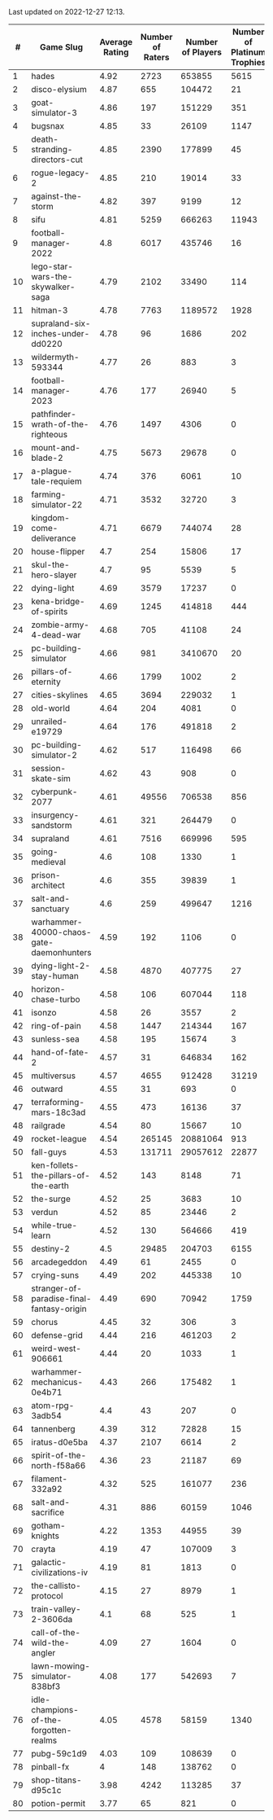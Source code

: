 Last updated on 2022-12-27 12:13.


|#|Game Slug|Average Rating|Number of Raters|Number of Players|Number of Platinum Trophies|Max Rarity (%)|
|---|---|---|---|---|---|---|
|1|hades|4.92|2723|653855|5615|89|
|2|disco-elysium|4.87|655|104472|21|28|
|3|goat-simulator-3|4.86|197|151229|351|91|
|4|bugsnax|4.85|33|26109|1147|97|
|5|death-stranding-directors-cut|4.85|2390|177899|45|83|
|6|rogue-legacy-2|4.85|210|19014|33|2|
|7|against-the-storm|4.82|397|9199|12|34|
|8|sifu|4.81|5259|666263|11943|96|
|9|football-manager-2022|4.8|6017|435746|16|49|
|10|lego-star-wars-the-skywalker-saga|4.79|2102|33490|114|97|
|11|hitman-3|4.78|7763|1189572|1928|48|
|12|supraland-six-inches-under-dd0220|4.78|96|1686|202|99|
|13|wildermyth-593344|4.77|26|883|3|12|
|14|football-manager-2023|4.76|177|26940|5|79|
|15|pathfinder-wrath-of-the-righteous|4.76|1497|4306|0|47|
|16|mount-and-blade-2|4.75|5673|29678|0|19|
|17|a-plague-tale-requiem|4.74|376|6061|10|91|
|18|farming-simulator-22|4.71|3532|32720|3|78|
|19|kingdom-come-deliverance|4.71|6679|744074|28|30|
|20|house-flipper|4.7|254|15806|17|94|
|21|skul-the-hero-slayer|4.7|95|5539|5|96|
|22|dying-light|4.69|3579|17237|0|95|
|23|kena-bridge-of-spirits|4.69|1245|414818|444|94|
|24|zombie-army-4-dead-war|4.68|705|41108|24|67|
|25|pc-building-simulator|4.66|981|3410670|20|48|
|26|pillars-of-eternity|4.66|1799|1002|2|80|
|27|cities-skylines|4.65|3694|229032|1|72|
|28|old-world|4.64|204|4081|0|84|
|29|unrailed-e19729|4.64|176|491818|2|7|
|30|pc-building-simulator-2|4.62|517|116498|66|74|
|31|session-skate-sim|4.62|43|908|0|24|
|32|cyberpunk-2077|4.61|49556|706538|856|64|
|33|insurgency-sandstorm|4.61|321|264479|0|6|
|34|supraland|4.61|7516|669996|595|99|
|35|going-medieval|4.6|108|1330|1|66|
|36|prison-architect|4.6|355|39839|1|31|
|37|salt-and-sanctuary|4.6|259|499647|1216|83|
|38|warhammer-40000-chaos-gate-daemonhunters|4.59|192|1106|0|68|
|39|dying-light-2-stay-human|4.58|4870|407775|27|4|
|40|horizon-chase-turbo|4.58|106|607044|118|88|
|41|isonzo|4.58|26|3557|2|58|
|42|ring-of-pain|4.58|1447|214344|167|96|
|43|sunless-sea|4.58|195|15674|3|37|
|44|hand-of-fate-2|4.57|31|646834|162|72|
|45|multiversus|4.57|4655|912428|31219|76|
|46|outward|4.55|31|693|0|74|
|47|terraforming-mars-18c3ad|4.55|473|16136|37|48|
|48|railgrade|4.54|80|15667|10|98|
|49|rocket-league|4.54|265145|20881064|913|77|
|50|fall-guys|4.53|131711|29057612|22877|7|
|51|ken-follets-the-pillars-of-the-earth|4.52|143|8148|71|46|
|52|the-surge|4.52|25|3683|10|94|
|53|verdun|4.52|85|23446|2|75|
|54|while-true-learn|4.52|130|564666|419|93|
|55|destiny-2|4.5|29485|204703|6155|94|
|56|arcadegeddon|4.49|61|2455|0|91|
|57|crying-suns|4.49|202|445338|10|65|
|58|stranger-of-paradise-final-fantasy-origin|4.49|690|70942|1759|98|
|59|chorus|4.45|32|306|3|85|
|60|defense-grid|4.44|216|461203|2|80|
|61|weird-west-906661|4.44|20|1033|1|84|
|62|warhammer-mechanicus-0e4b71|4.43|266|175482|1|24|
|63|atom-rpg-3adb54|4.4|43|207|0|98|
|64|tannenberg|4.39|312|72828|15|88|
|65|iratus-d0e5ba|4.37|2107|6614|2|85|
|66|spirit-of-the-north-f58a66|4.36|23|21187|69|64|
|67|filament-332a92|4.32|525|161077|236|93|
|68|salt-and-sacrifice|4.31|886|60159|1046|91|
|69|gotham-knights|4.22|1353|44955|39|19|
|70|crayta|4.19|47|107009|3|23|
|71|galactic-civilizations-iv|4.19|81|1813|0|80|
|72|the-callisto-protocol|4.15|27|8979|1|92|
|73|train-valley-2-3606da|4.1|68|525|1|89|
|74|call-of-the-wild-the-angler|4.09|27|1604|0|50|
|75|lawn-mowing-simulator-838bf3|4.08|177|542693|7|86|
|76|idle-champions-of-the-forgotten-realms|4.05|4578|58159|1340|14|
|77|pubg-59c1d9|4.03|109|108639|0|72|
|78|pinball-fx|4|148|138762|0|86|
|79|shop-titans-d95c1c|3.98|4242|113285|37|97|
|80|potion-permit|3.77|65|821|0|98|
